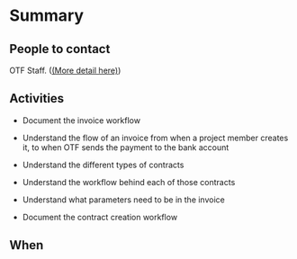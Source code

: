 # Summary

## People to contact
OTF Staff. ([(More detail here)](https://www.notion.so/simplysecure/User-research-plan-1410d3448e244711b3d529ea37a300ad))

## Activities
- Document the invoice workflow
 - Understand the flow of an invoice from when a project member creates it, to when OTF sends the payment to the bank account
 - Understand the different types of contracts
  - Understand the workflow behind each of those contracts
 - Understand what parameters need to be in the invoice

- Document the contract creation workflow

## When

